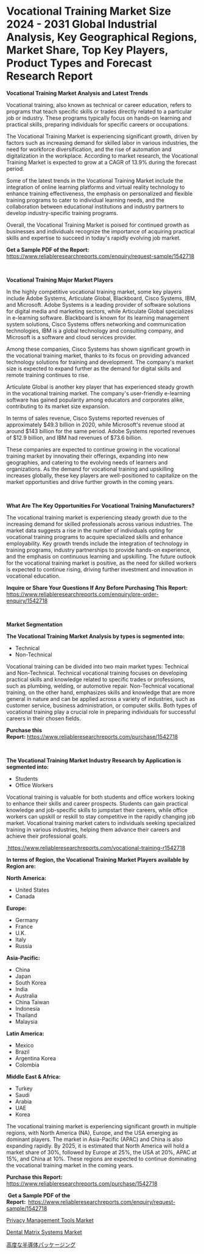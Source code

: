 <p><h1>Vocational Training Market Size 2024 - 2031 Global Industrial Analysis, Key Geographical Regions, Market Share, Top Key Players, Product Types and Forecast Research Report</h1></p><p><strong>Vocational Training Market Analysis and Latest Trends</strong></p>
<p><p>Vocational training, also known as technical or career education, refers to programs that teach specific skills or trades directly related to a particular job or industry. These programs typically focus on hands-on learning and practical skills, preparing individuals for specific careers or occupations.</p><p>The Vocational Training Market is experiencing significant growth, driven by factors such as increasing demand for skilled labor in various industries, the need for workforce diversification, and the rise of automation and digitalization in the workplace. According to market research, the Vocational Training Market is expected to grow at a CAGR of 13.9% during the forecast period.</p><p>Some of the latest trends in the Vocational Training Market include the integration of online learning platforms and virtual reality technology to enhance training effectiveness, the emphasis on personalized and flexible training programs to cater to individual learning needs, and the collaboration between educational institutions and industry partners to develop industry-specific training programs.</p><p>Overall, the Vocational Training Market is poised for continued growth as businesses and individuals recognize the importance of acquiring practical skills and expertise to succeed in today's rapidly evolving job market.</p></p>
<p><strong>Get a Sample PDF of the Report:&nbsp;</strong> <a href="https://www.reliableresearchreports.com/enquiry/request-sample/1542718">https://www.reliableresearchreports.com/enquiry/request-sample/1542718</a></p>
<p>&nbsp;</p>
<p><strong>Vocational Training Major Market Players</strong></p>
<p><p>In the highly competitive vocational training market, some key players include Adobe Systems, Articulate Global, Blackboard, Cisco Systems, IBM, and Microsoft. Adobe Systems is a leading provider of software solutions for digital media and marketing sectors, while Articulate Global specializes in e-learning software. Blackboard is known for its learning management system solutions, Cisco Systems offers networking and communication technologies, IBM is a global technology and consulting company, and Microsoft is a software and cloud services provider.</p><p>Among these companies, Cisco Systems has shown significant growth in the vocational training market, thanks to its focus on providing advanced technology solutions for training and development. The company's market size is expected to expand further as the demand for digital skills and remote training continues to rise.</p><p>Articulate Global is another key player that has experienced steady growth in the vocational training market. The company's user-friendly e-learning software has gained popularity among educators and corporates alike, contributing to its market size expansion.</p><p>In terms of sales revenue, Cisco Systems reported revenues of approximately $49.3 billion in 2020, while Microsoft's revenue stood at around $143 billion for the same period. Adobe Systems reported revenues of $12.9 billion, and IBM had revenues of $73.6 billion.</p><p>These companies are expected to continue growing in the vocational training market by innovating their offerings, expanding into new geographies, and catering to the evolving needs of learners and organizations. As the demand for vocational training and upskilling increases globally, these key players are well-positioned to capitalize on the market opportunities and drive further growth in the coming years.</p></p>
<p>&nbsp;</p>
<p><strong>What Are The Key Opportunities For Vocational Training Manufacturers?</strong></p>
<p><p>The vocational training market is experiencing steady growth due to the increasing demand for skilled professionals across various industries. The market data suggests a rise in the number of individuals opting for vocational training programs to acquire specialized skills and enhance employability. Key growth trends include the integration of technology in training programs, industry partnerships to provide hands-on experience, and the emphasis on continuous learning and upskilling. The future outlook for the vocational training market is positive, as the need for skilled workers is expected to continue rising, driving further investment and innovation in vocational education.</p></p>
<p><strong>Inquire or Share Your Questions If Any Before Purchasing This Report:</strong> <a href="https://www.reliableresearchreports.com/enquiry/pre-order-enquiry/1542718">https://www.reliableresearchreports.com/enquiry/pre-order-enquiry/1542718</a></p>
<p>&nbsp;</p>
<p><strong>Market Segmentation</strong></p>
<p><strong>The Vocational Training Market Analysis by types is segmented into:</strong></p>
<p><ul><li>Technical</li><li>Non-Technical</li></ul></p>
<p><p>Vocational training can be divided into two main market types: Technical and Non-Technical. Technical vocational training focuses on developing practical skills and knowledge related to specific trades or professions, such as plumbing, welding, or automotive repair. Non-Technical vocational training, on the other hand, emphasizes skills and knowledge that are more general in nature and can be applied across a variety of industries, such as customer service, business administration, or computer skills. Both types of vocational training play a crucial role in preparing individuals for successful careers in their chosen fields.</p></p>
<p><strong>Purchase this Report:&nbsp;</strong><a href="https://www.reliableresearchreports.com/purchase/1542718">https://www.reliableresearchreports.com/purchase/1542718</a></p>
<p>&nbsp;</p>
<p><strong>The Vocational Training Market Industry Research by Application is segmented into:</strong></p>
<p><ul><li>Students</li><li>Office Workers</li></ul></p>
<p><p>Vocational training is valuable for both students and office workers looking to enhance their skills and career prospects. Students can gain practical knowledge and job-specific skills to jumpstart their careers, while office workers can upskill or reskill to stay competitive in the rapidly changing job market. Vocational training market caters to individuals seeking specialized training in various industries, helping them advance their careers and achieve their professional goals.</p></p>
<p><a href="https://www.reliableresearchreports.com/vocational-training-r1542718">&nbsp;https://www.reliableresearchreports.com/vocational-training-r1542718</a></p>
<p><strong>In terms of Region, the Vocational Training Market Players available by Region are:</strong></p>
<p>
    <p> <strong> North America: </strong>
        <ul>
            <li>United States</li>
            <li>Canada</li>
        </ul>
        </p> 
    <p> <strong> Europe: </strong>
        <ul>
            <li>Germany</li>
            <li>France</li>
            <li>U.K.</li>
            <li>Italy</li>
            <li>Russia</li>
        </ul>
        </p> 
    <p> <strong> Asia-Pacific: </strong>
        <ul>
            <li>China</li>
            <li>Japan</li>
            <li>South Korea</li>
            <li>India</li>
            <li>Australia</li>
            <li>China Taiwan</li>
            <li>Indonesia</li>
            <li>Thailand</li>
            <li>Malaysia</li>
        </ul>
        </p> 
    <p> <strong> Latin America: </strong>
        <ul>
            <li>Mexico</li>
            <li>Brazil</li>
            <li>Argentina Korea</li>
            <li>Colombia</li>
        </ul>
        </p> 
    <p> <strong> Middle East & Africa: </strong>
        <ul>
            <li>Turkey</li>
            <li>Saudi</li>
            <li>Arabia</li>
            <li>UAE</li>
            <li>Korea</li>
        </ul>
    </p>
    </p>
<p><p>The vocational training market is experiencing significant growth in multiple regions, with North America (NA), Europe, and the USA emerging as dominant players. The market in Asia-Pacific (APAC) and China is also expanding rapidly. By 2025, it is estimated that North America will hold a market share of 30%, followed by Europe at 25%, the USA at 20%, APAC at 15%, and China at 10%. These regions are expected to continue dominating the vocational training market in the coming years.</p></p>
<p><strong>Purchase this Report: </strong><a href="https://www.reliableresearchreports.com/purchase/1542718">https://www.reliableresearchreports.com/purchase/1542718</a></p>
<p>&nbsp;<strong>Get a Sample PDF of the Report:&nbsp;&nbsp;</strong><a href="https://www.reliableresearchreports.com/enquiry/request-sample/1542718">https://www.reliableresearchreports.com/enquiry/request-sample/1542718</a></p>
<p><strong></strong></p>
<p><p><a href="https://github.com/lbird53714/Market-Research-Report-List-4/blob/main/privacy-management-tools-market.md">Privacy Management Tools Market</a></p><p><a href="https://view.publitas.com/reportprime-1/dental-matrix-systems-market-trends-forecast-and-competitive-analysis-to-2031/">Dental Matrix Systems Market</a></p><p><a href="https://github.com/sghwr779811674/Market-Research-Report-List-2/blob/main/937769359978.md">高度な半導体パッケージング</a></p></p>